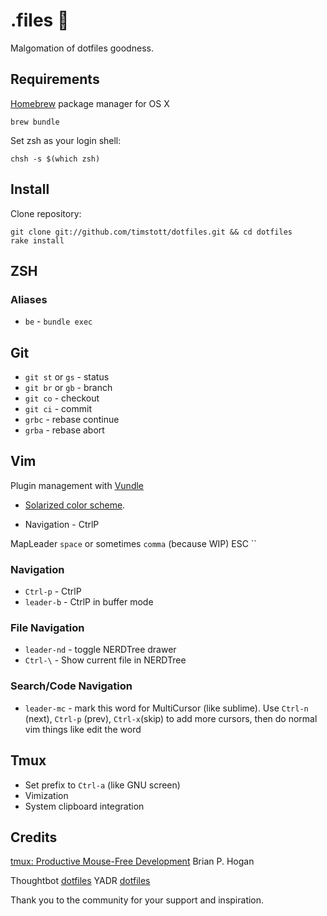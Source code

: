 # .files :rocket:

Malgomation of dotfiles goodness.

## Requirements

[Homebrew](http://brew.sh/) package manager for OS X

    brew bundle

Set zsh as your login shell:

    chsh -s $(which zsh)

## Install

Clone repository:

    git clone git://github.com/timstott/dotfiles.git && cd dotfiles
    rake install

## ZSH

### Aliases

* `be` - `bundle exec`

## Git

* `git st` or `gs` - status
* `git br` or `gb` - branch
* `git co` - checkout
* `git ci` - commit
* `grbc` - rebase continue
* `grba` - rebase abort

## Vim

Plugin management with [Vundle](https://github.com/gmarik/vundle)

* [Solarized color scheme](https://github.com/altercation/vim-colors-solarized).

* Navigation - CtrlP

MapLeader `space` or sometimes `comma` (because WIP)
ESC ``

### Navigation

* `Ctrl-p` - CtrlP
* `leader-b` - CtrlP in buffer mode

### File Navigation

* `leader-nd` - toggle NERDTree drawer
* `Ctrl-\` - Show current file in NERDTree

### Search/Code Navigation

* `leader-mc` - mark this word for MultiCursor (like sublime). Use `Ctrl-n` (next), `Ctrl-p` (prev), `Ctrl-x`(skip) to add more cursors, then do normal vim things like edit the word

## Tmux

* Set prefix to `Ctrl-a` (like GNU screen)
* Vimization
* System clipboard integration

## Credits

[tmux: Productive Mouse-Free Development](http://pragprog.com/book/bhtmux/tmux) Brian P. Hogan

Thoughtbot [dotfiles](http://github.com/thoughtbot/dotfiles)
YADR [dotfiles](https://github.com/skwp/dotfiles)

Thank you to the community for your support and inspiration.
